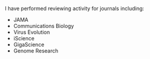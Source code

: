 I have performed reviewing activity for journals including:
- JAMA
- Communications Biology
- Virus Evolution
- iScience
- GigaScience
- Genome Research
